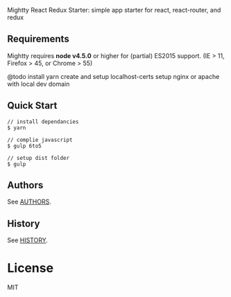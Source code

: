 Mightty React Redux Starter: simple app starter for react, react-router, and redux

## Requirements
Mightty requires __node v4.5.0__ or higher for (partial) ES2015 support.
(IE > 11, Firefox > 45, or Chrome > 55)

@todo
install yarn
create and setup localhost-certs
setup nginx or apache with local dev domain

##  Quick Start

```
// install dependancies
$ yarn

// complie javascript
$ gulp 6to5

// setup dist folder
$ gulp

```

## Authors

See [AUTHORS](AUTHORS.md).

## History

See [HISTORY](HISTORY.md).

# License

  MIT
